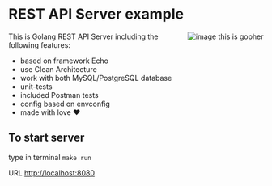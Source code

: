 # REST API Server example
<img alt="image this is gopher" src="/home/ilya/petProject/images/gopher.png" style="float: right"  />

This is Golang REST API Server including the following features:
* based on framework Echo
* use Clean Architecture
* work with both MySQL/PostgreSQL database
* unit-tests
* included Postman tests
* config based on envconfig
* made with love :heart:

## To start server
type in terminal `make run`

URL [http://localhost:8080](http://localhost:8080)